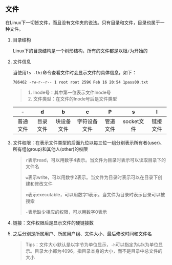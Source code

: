 ## 文件

在Linux下一切皆文件，而且没有文件夹的说法。只有目录和文件，目录也属于一种文件。

1. 目录结构
   
   Linux下的目录结构是一个树形结构，所有的文件都是以根`/`为开始的 

2. 文件信息
   
   当使用`ls -lhi`命令查看文件时会显示文件的具体信息，如下：
   
   `786462 -rw-r--r-- 1 root root 259K Feb 16 20:54 1pass00.txt`
   
   > 1. Inode号：其中第一位表示文件Inode号
   > 2. 文件类型：在文件的Inode号后是文件类型
   
   | -    | d    | b     | c      | P    | s        | l    |
   |:----:|:----:|:-----:|:------:|:----:|:--------:|:----:|
   | 普通文件 | 目录文件 | 块设备文件 | 字符设备文件 | 管道文件 | socket文件 | 链接文件 |

3. 文件权限：在表示文件类型的后面九位以每三位一组分别表示所有者(user)、所有组(group)和其他人(other)的权限
   
   > `r`表示read，可以用数字4表示。当文件为目录时表示可以读取目录下的文件名
   > 
   > `w`表示write，可以用数字2表示。当文件为目录时表示可以在目录下创建和修改文件
   > 
   > `x`表示executable，可以用数字1表示。当文件为目录时表示目录可以被搜索
   > 
   > `-`表示缺少相应的权限，可以用数字0表示 

4. 链接：文件权限后是显示文件的硬链接数

5. 之后分别是所属用户、所属用户组、文件大小、最后修改时间和文件名
   
   > Tips：文件大小默认是以字节为单位显示，`-h`可以指定为以k为单位显示。目录大小都为4096，指目录本身的大小，而不是目录中总文件的大小

